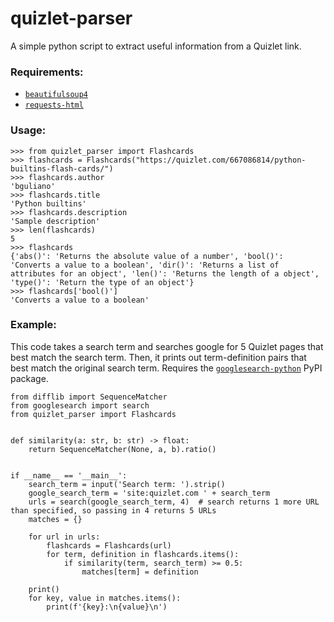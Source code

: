 # quizlet-parser

A simple python script to extract useful information from a Quizlet link.

### Requirements:
- [```beautifulsoup4```](https://pypi.org/project/beautifulsoup4/)
- [```requests-html```](https://pypi.org/project/requests-html/)

### Usage:
```
>>> from quizlet_parser import Flashcards
>>> flashcards = Flashcards("https://quizlet.com/667086814/python-builtins-flash-cards/")
>>> flashcards.author
'bguliano'
>>> flashcards.title
'Python builtins'
>>> flashcards.description
'Sample description'
>>> len(flashcards)
5
>>> flashcards
{'abs()': 'Returns the absolute value of a number', 'bool()': 'Converts a value to a boolean', 'dir()': 'Returns a list of attributes for an object', 'len()': 'Returns the length of a object', 'type()': 'Return the type of an object'}
>>> flashcards['bool()']
'Converts a value to a boolean'
```

### Example:
This code takes a search term and searches google for 5 Quizlet pages that best match the search term. Then, it prints out term-definition pairs that best match the original search term. Requires the [```googlesearch-python```](https://pypi.org/project/googlesearch-python/) PyPI package.
```
from difflib import SequenceMatcher
from googlesearch import search
from quizlet_parser import Flashcards


def similarity(a: str, b: str) -> float:
    return SequenceMatcher(None, a, b).ratio()


if __name__ == '__main__':
    search_term = input('Search term: ').strip()
    google_search_term = 'site:quizlet.com ' + search_term
    urls = search(google_search_term, 4)  # search returns 1 more URL than specified, so passing in 4 returns 5 URLs
    matches = {}

    for url in urls:
        flashcards = Flashcards(url)
        for term, definition in flashcards.items():
            if similarity(term, search_term) >= 0.5:
                matches[term] = definition

    print()
    for key, value in matches.items():
        print(f'{key}:\n{value}\n')
```
